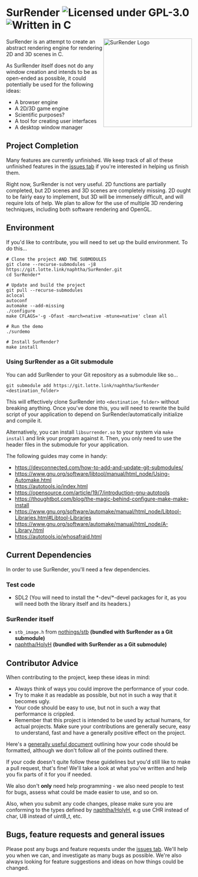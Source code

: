 # SurRender ![Licensed under GPL-3.0](https://img.shields.io/badge/license-GPL--3.0-orange) ![Written in C](https://img.shields.io/badge/language-C-lightgrey)

<img src="https://git.lotte.link/naphtha/SurRender/raw/branch/master/images/logo.png" align="right"
     title="SurRender Logo" width="240">

SurRender is an attempt to create an abstract rendering engine for rendering 2D and 3D scenes in C.

As SurRender itself does not do any window creation and intends to be as open-ended as possible, it could potentially be used for the following ideas:
* A browser engine
* A 2D/3D game engine
* Scientific purposes?
* A tool for creating user interfaces
* A desktop window manager

## Project Completion

Many features are currently unfinished. We keep track of all of these unfinished features in the [issues tab](https://git.lotte.link/naphtha/SurRender/issues) if you're interested in helping us finish them.

Right now, SurRender is not very useful. 2D functions are partially completed, but 2D scenes and 3D scenes are completely missing. 2D ought to be fairly easy to implement, but 3D will be immensely difficult, and will require lots of help. We plan to allow for the use of multiple 3D rendering techniques, including both software rendering and OpenGL.

## Environment

If you'd like to contribute, you will need to set up the build environment. To do this...

```
# Clone the project AND THE SUBMODULES
git clone --recurse-submodules -j8 https://git.lotte.link/naphtha/SurRender.git
cd SurRender*

# Update and build the project
git pull --recurse-submodules
aclocal
autoconf
automake --add-missing
./configure
make CFLAGS='-g -Ofast -march=native -mtune=native' clean all

# Run the demo
./surdemo

# Install SurRender?
make install
```

### Using SurRender as a Git submodule

You can add SurRender to your Git repository as a submodule like so...
```
git submodule add https://git.lotte.link/naphtha/SurRender <destination_folder>
```

This will effectively clone SurRender into `<destination_folder>` without breaking anything. Once you've done this, you will need to rewrite the build script of your application to depend on SurRender/automatically initialize and compile it.

Alternatively, you can install `libsurrender.so` to your system via `make install` and link your program against it. Then, you only need to use the header files in the submodule for your application.

The following guides may come in handy:
* https://devconnected.com/how-to-add-and-update-git-submodules/
* https://www.gnu.org/software/libtool/manual/html_node/Using-Automake.html
* https://autotools.io/index.html
* https://opensource.com/article/19/7/introduction-gnu-autotools
* https://thoughtbot.com/blog/the-magic-behind-configure-make-make-install
* https://www.gnu.org/software/automake/manual/html_node/Libtool-Libraries.html#Libtool-Libraries
* https://www.gnu.org/software/automake/manual/html_node/A-Library.html
* https://autotools.io/whosafraid.html

## Current Dependencies

In order to use SurRender, you'll need a few dependencies.

### Test code

* SDL2 (You will need to install the \*-dev/\*-devel packages for it, as you will need both the library itself and its headers.)

### SurRender itself

* `stb_image.h` from [nothings/stb](https://github.com/nothings/stb) **(bundled with SurRender as a Git submodule)**
* [naphtha/HolyH](https://git.lotte.link/naphtha/HolyH) **(bundled with SurRender as a Git submodule)**

## Contributor Advice

When contributing to the project, keep these ideas in mind:
* Always think of ways you could improve the performance of your code.
* Try to make it as readable as possible, but not in such a way that it becomes ugly.
* Your code should be easy to use, but not in such a way that performance is crippled.
* Remember that this project is intended to be used by actual humans, for actual projects. Make sure your contributions are generally secure, easy to understand, fast and have a generally positive effect on the project.

Here's a [generally useful document](https://www.kernel.org/doc/html/v4.10/process/coding-style.html)  outlining how your code should be formatted, although we don't follow all of the points outlined there.

If your code doesn't quite follow these guidelines but you'd still like to make a pull request, that's fine! We'll take a look at what you've written and help you fix parts of it for you if needed.

We also don't **only** need help programming - we also need people to test for bugs, assess what could be made easier to use, and so on.

Also, when you submit any code changes, please make sure you are conforming to the types defined by [naphtha/HolyH](https://git.lotte.link/naphtha/HolyH), e.g use CHR instead of char, U8 instead of uint8_t, etc.

## Bugs, feature requests and general issues

Please post any bugs and feature requests under the [issues tab](https://git.lotte.link/naphtha/SurRender/issues). We'll help you when we can, and investigate as many bugs as possible. We're also always looking for feature suggestions and ideas on how things could be changed.